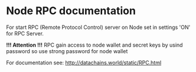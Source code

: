 # Node RPC documentation

For start RPC (Remote Protocol Control) server on Node set in settings 'ON' for RPC Server.

**!!! Attention !!!** RPC gain access to node wallet and secret keys by usind password so use strong password for node wallet


For documentation see: http://datachains.world/static/RPC.html
